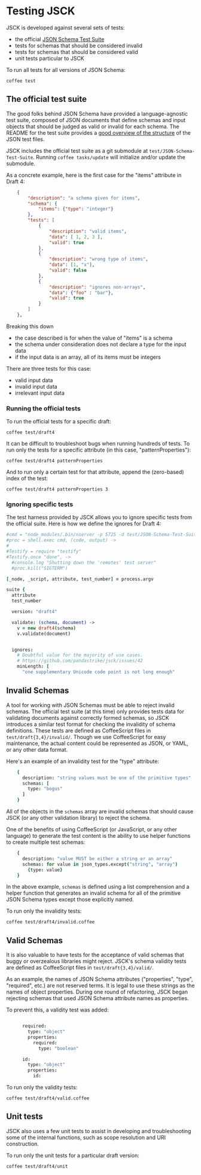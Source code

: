# Testing JSCK

JSCK is developed against several sets of tests:

* the official [JSON Schema Test Suite][canonical]
* tests for schemas that should be considered invalid
* tests for schemas that should be considered valid
* unit tests particular to JSCK

To run all tests for all versions of JSON Schema:

    coffee test


## The official test suite

The good folks behind JSON Schema have provided a language-agnostic test suite,
composed of JSON documents that define schemas and input objects that should be
judged as valid or invalid for each schema. The README for the test suite
provides a
[good overview of the structure](https://github.com/json-schema/JSON-Schema-Test-Suite#structure-of-a-test)
of the JSON test files.

JSCK includes the official test suite as a git submodule at
`test/JSON-Schema-Test-Suite`. Running `coffee tasks/update` will initialize
and/or update the submodule.


As a concrete example, here is the first case for the "items" attribute in Draft 4:

```json
    {
        "description": "a schema given for items",
        "schema": {
            "items": {"type": "integer"}
        },
        "tests": [
            {
                "description": "valid items",
                "data": [ 1, 2, 3 ],
                "valid": true
            },
            {
                "description": "wrong type of items",
                "data": [1, "x"],
                "valid": false
            },
            {
                "description": "ignores non-arrays",
                "data": {"foo" : "bar"},
                "valid": true
            }
        ]
    },

```


Breaking this down

* the case described is for when the value of "items" is a schema
* the schema under consideration does not declare a type for the input data
* if the input data is an array, all of its items must be integers

There are three tests for this case:

* valid input data
* invalid input data
* irrelevant input data


### Running the official tests

To run the official tests for a specific draft:

    coffee test/draft4

It can be difficult to troubleshoot bugs when running hundreds of tests.
To run only the tests for a specific attribute (in this case,
"patternProperties"):

    coffee test/draft4 patternProperties

And to run only a certain test for that attribute, append the (zero-based)
index of the test:

    coffee test/draft4 patternProperties 3


### Ignoring specific tests

The test harness provided by JSCK allows you to ignore specific tests from
the official suite. Here is how we define the ignores for Draft 4:

```coffee
#cmd = "node_modules/.bin/nserver -p 5725 -d test/JSON-Schema-Test-Suite/remotes"
#proc = shell.exec cmd, (code, output) ->
#
#Testify = require "testify"
#Testify.once "done", ->
  #console.log "Shutting down the 'remotes' test server"
  #proc.kill("SIGTERM")

[_node, _script, attribute, test_number] = process.argv

suite {
  attribute
  test_number

  version: "draft4"

  validate: (schema, document) ->
    v = new draft4(schema)
    v.validate(document)


  ignores:
    # Doubtful value for the majority of use cases.
    # https://github.com/pandastrike/jsck/issues/42
    minLength: [
      "one supplementary Unicode code point is not long enough"

```



## Invalid Schemas

A tool for working with JSON Schemas must be able to reject invalid schemas.
The official test suite (at this time) only provides tests data for validating
documents against correctly formed schemas, so JSCK introduces a similar
test format for checking the invalidity of schema definitions.  These tests
are defined as CoffeeScript files in `test/draft{3,4}/invalid/`.  Though we
use CoffeeScript for easy maintenance, the actual content could be represented
as JSON, or YAML, or any other data format.

Here's an example of an invalidity test for the "type" attribute:

```coffee
    {
      description: "string values must be one of the primitive types"
      schemas: [
        type: "bogus"
      ]
    }

```


All of the objects in the `schemas` array are invalid schemas that should
cause JSCK (or any other validation library) to reject the schema.

One of the benefits of using CoffeeScript (or JavaScript, or any other
language) to generate the test content is the ability to use helper functions
to create multiple test schemas:

```coffee
    {
      description: "value MUST be either a string or an array"
      schemas: for value in json_types.except("string", "array")
        {type: value}
    }

```


In the above example, `schemas` is defined using a list comprehension and a 
helper function that generates an invalid schema for all of the primitive JSON
Schema types except those explicitly named.

To run only the invalidity tests:

    coffee test/draft4/invalid.coffee

## Valid Schemas

It is also valuable to have tests for the acceptance of valid schemas that
buggy or overzealous libraries might reject.  JSCK's schema validity tests
are defined as CoffeeScript files in `test/draft{3,4}/valid/`.

As an example, the names of JSON Schema attributes ("properties", "type",
"required", etc.) are not reserved terms.  It is legal to use these strings
as the names of object properties.  During one round of refactoring, JSCK
began rejecting schemas that used JSON Schema attribute names as properties.

To prevent this, a validity test was added:

```coffee

      required:
        type: "object"
        properties:
          required:
            type: "boolean"

      id:
        type: "object"
        properties:
          id:

```



To run only the validity tests:

    coffee test/draft4/valid.coffee


## Unit tests

JSCK also uses a few unit tests to assist in developing and troubleshooting
some of the internal functions, such as scope resolution and URI construction.

To run only the unit tests for a particular draft version:

    coffee test/draft4/unit


[canonical]:https://github.com/json-schema/JSON-Schema-Test-Suite
